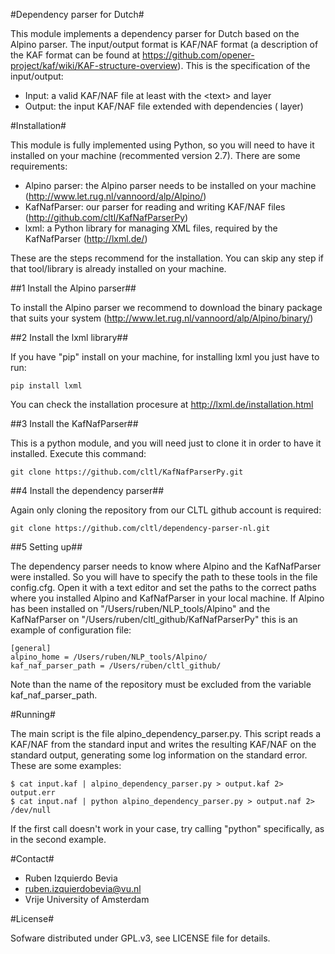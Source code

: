 #Dependency parser for Dutch#

This module implements a dependency parser for Dutch based on the Alpino parser. The input/output format is KAF/NAF format (a description of the KAF format
can be found at https://github.com/opener-project/kaf/wiki/KAF-structure-overview). This is the specification of the input/output:
* Input: a valid KAF/NAF file at least with the \<text> and <term> layer
* Output: the input KAF/NAF file extended with dependencies (<deps> layer)

#Installation#

This module is fully implemented using Python, so you will need to have it installed on your machine (recommented version 2.7). There are some requirements:
* Alpino parser: the Alpino parser needs to be installed on your machine (http://www.let.rug.nl/vannoord/alp/Alpino/)
* KafNafParser: our parser for reading and writing KAF/NAF files (http://github.com/cltl/KafNafParserPy)
* lxml: a Python library for managing XML files, required by the KafNafParser (http://lxml.de/)

These are the steps recommend for the installation. You can skip any step if that tool/library is already installed on your machine.

##1 Install the Alpino parser##

To install the Alpino parser we recommend to download the binary package that suits your system (http://www.let.rug.nl/vannoord/alp/Alpino/binary/)

##2 Install the lxml library##

If you have "pip" install on your machine, for installing lxml you just have to run:
````shell
pip install lxml
````

You can check the installation procesure at http://lxml.de/installation.html

##3 Install the KafNafParser##

This is a python module, and you will need just to clone it in order to have it installed. Execute this command:
````shell
git clone https://github.com/cltl/KafNafParserPy.git
````

##4 Install the dependency parser##

Again only cloning the repository from our CLTL github account is required:
````shell
git clone https://github.com/cltl/dependency-parser-nl.git
````

##5 Setting up##

The dependency parser needs to know where Alpino and the KafNafParser were installed. So you will have to specify the path to these tools in the file config.cfg.
Open it with a text editor and set the paths to the correct paths where you installed Alpino and KafNafParser in your local machine. If Alpino has been installed on
"/Users/ruben/NLP_tools/Alpino" and the KafNafParser on "/Users/ruben/cltl_github/KafNafParserPy" this is an example of configuration file:
````shell
[general]
alpino_home = /Users/ruben/NLP_tools/Alpino/
kaf_naf_parser_path = /Users/ruben/cltl_github/
````

Note than the name of the repository must be excluded from the variable kaf_naf_parser_path.


#Running#

The main script is the file alpino_dependency_parser.py. This script reads a KAF/NAF from the standard input and writes the resulting KAF/NAF on the standard output,
generating some log information on the standard error. These are some examples:
````shell
$ cat input.kaf | alpino_dependency_parser.py > output.kaf 2> output.err
$ cat input.naf | python alpino_dependency_parser.py > output.naf 2> /dev/null
````

If the first call doesn't work in your case, try calling "python" specifically, as in the second example.


#Contact#

* Ruben Izquierdo Bevia
* ruben.izquierdobevia@vu.nl
* Vrije University of Amsterdam

#License#

Sofware distributed under GPL.v3, see LICENSE file for details.
